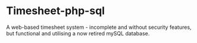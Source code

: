 # Timesheet-php-sql
A web-based timesheet system - incomplete and without security features, but functional and utilising a now retired mySQL database.
